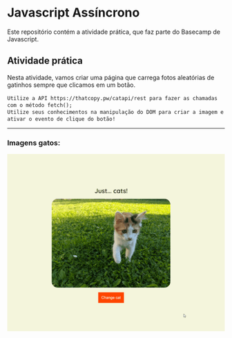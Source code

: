 # Javascript Assíncrono

Este repositório contém a atividade prática, que faz parte do Basecamp de Javascript.

## Atividade prática
Nesta atividade, vamos criar uma página que carrega fotos aleatórias de gatinhos sempre que clicamos em um botão.

    Utilize a API https://thatcopy.pw/catapi/rest para fazer as chamadas com o método fetch();
    Utilize seus conhecimentos na manipulação do DOM para criar a imagem e ativar o evento de clique do botão!
___
### Imagens gatos: 
![gif cats](https://github.com/PamLeles/javascript-assincrono/blob/main/api-cats.gif)
